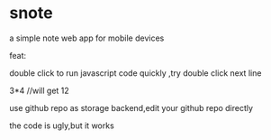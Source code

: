 # snote
a simple note web app for mobile devices 

feat:

double click to run javascript code quickly ,try double click next line

3*4  //will get 12

use github repo  as storage backend,edit your github repo directly

the code is ugly,but it works























